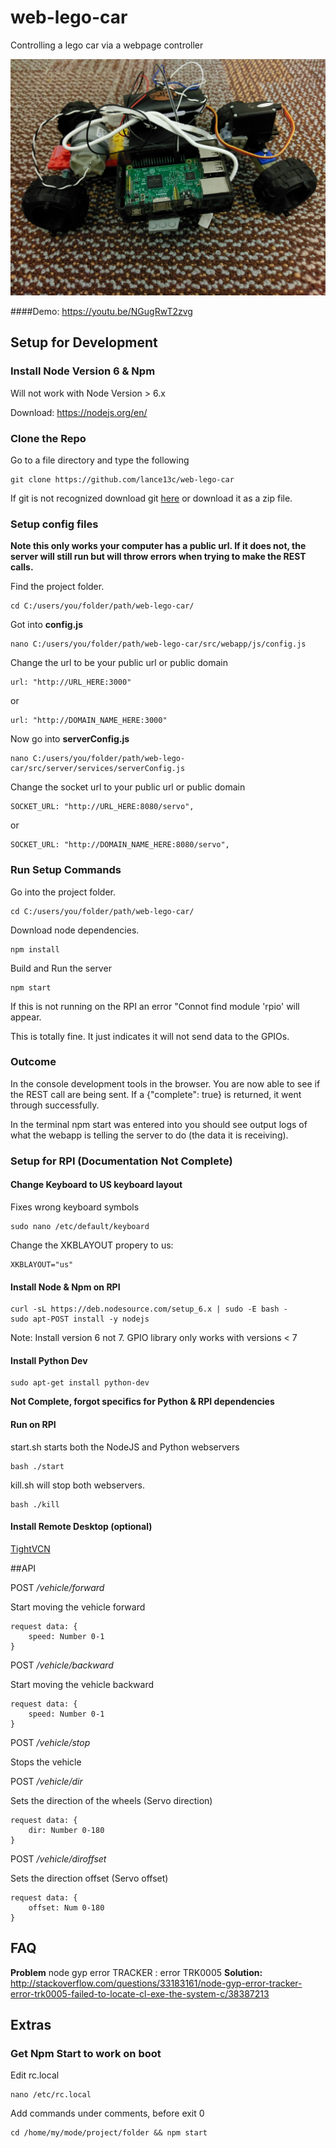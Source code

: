 # web-lego-car

Controlling a lego car via a webpage controller

![Finished Vehicle Image](https://raw.githubusercontent.com/lance13c/web-lego-car/master/images/0.jpg)

####Demo: https://youtu.be/NGugRwT2zvg

## Setup for Development

### Install Node Version 6 & Npm
Will not work with Node Version > 6.x

Download: https://nodejs.org/en/

### Clone the Repo

Go to a file directory and type the following

    git clone https://github.com/lance13c/web-lego-car
    
If git is not recognized download git [here](https://git-scm.com/download) or download it as a zip file.


### Setup config files

**Note this only works your computer has a public url. If it does not, the server will
still run but will throw errors when trying to make the REST calls.**

Find the project folder.

    cd C:/users/you/folder/path/web-lego-car/
    
Got into **config.js**
    
    nano C:/users/you/folder/path/web-lego-car/src/webapp/js/config.js
    
Change the url to be your public url or public domain

    url: "http://URL_HERE:3000"
    
or

    url: "http://DOMAIN_NAME_HERE:3000"
    
Now go into **serverConfig.js**

    nano C:/users/you/folder/path/web-lego-car/src/server/services/serverConfig.js

Change the socket url to your public url or public domain

    SOCKET_URL: "http://URL_HERE:8080/servo",
    
or

    SOCKET_URL: "http://DOMAIN_NAME_HERE:8080/servo",

### Run Setup Commands

Go into the project folder.

    cd C:/users/you/folder/path/web-lego-car/
   
Download node dependencies.

    npm install
    
Build and Run the server

    npm start
    
    
If this is not running on the RPI an error "Connot find module 'rpio' will appear.

This is totally fine. It just indicates it will not send data to the GPIOs.


### Outcome

In the console development tools in the browser.
You are now able to see if the REST call are being sent. 
If a {"complete": true} is returned, it went through successfully. 

In the terminal npm start was entered into you should see output logs of what
the webapp is telling the server to do (the data it is receiving). 





### Setup for RPI (Documentation Not Complete)

#### Change Keyboard to US keyboard layout 
Fixes wrong keyboard symbols

    sudo nano /etc/default/keyboard
    
Change the XKBLAYOUT propery to us:

    XKBLAYOUT="us"
    
#### Install Node & Npm on RPI
	curl -sL https://deb.nodesource.com/setup_6.x | sudo -E bash -
	sudo apt-POST install -y nodejs
	
Note: Install version 6 not 7. GPIO library only works with versions < 7

#### Install Python Dev

    sudo apt-get install python-dev

**Not Complete, forgot specifics for Python & RPI dependencies**

#### Run on RPI

start.sh starts both the NodeJS and Python webservers

    bash ./start

kill.sh will stop both webservers.

    bash ./kill
    
#### Install Remote Desktop (optional)

[TightVCN](https://eltechs.com/3-ways-to-run-a-remote-desktop-on-raspberry-pi/)



##API

POST */vehicle/forward*

Start moving the vehicle forward

    request data: {
        speed: Number 0-1
    }
    
POST */vehicle/backward*

Start moving the vehicle backward

    request data: {
        speed: Number 0-1
    }
    
POST */vehicle/stop*

Stops the vehicle
    
POST */vehicle/dir*

Sets the direction of the wheels (Servo direction)

    request data: {
        dir: Number 0-180
    }
    
POST */vehicle/diroffset*

Sets the direction offset (Servo offset)

    request data: {
        offset: Num 0-180
    }
    
    
    
## FAQ

**Problem** node gyp error TRACKER : error TRK0005
**Solution:** http://stackoverflow.com/questions/33183161/node-gyp-error-tracker-error-trk0005-failed-to-locate-cl-exe-the-system-c/38387213

## Extras

### Get Npm Start to work on boot

Edit rc.local

    nano /etc/rc.local
    
Add commands under comments, before exit 0

    cd /home/my/mode/project/folder && npm start
